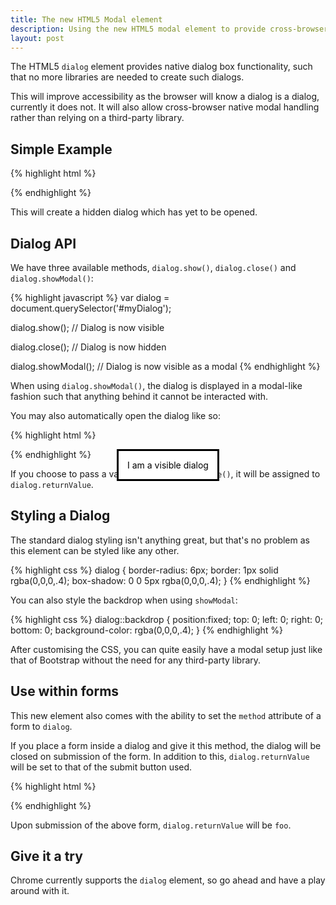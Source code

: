 ```yaml
---
title: The new HTML5 Modal element
description: Using the new HTML5 modal element to provide cross-browser modals without libraries.
layout: post
---
```


The HTML5 `dialog` element provides native dialog box functionality, such that no more libraries are needed to create such dialogs.

This will improve accessibility as the browser will know a dialog is a dialog, currently it does not. It will also allow cross-browser native modal handling rather than relying on a third-party library.

## Simple Example

{% highlight html %}
<dialog>I am a dialog</dialog>
{% endhighlight %}

This will create a hidden dialog which has yet to be opened.

## Dialog API

We have three available methods, `dialog.show()`, `dialog.close()` and `dialog.showModal()`:

{% highlight javascript %}
var dialog = document.querySelector('#myDialog');

dialog.show();
// Dialog is now visible

dialog.close();
// Dialog is now hidden

dialog.showModal();
// Dialog is now visible as a modal
{% endhighlight %}

When using `dialog.showModal()`, the dialog is displayed in a modal-like fashion such that anything behind it cannot be interacted with.

You may also automatically open the dialog like so:

{% highlight html %}
<dialog open>I am a visible dialog</dialog>
{% endhighlight %}

If you choose to pass a value through `dialog.close()`, it will be assigned to `dialog.returnValue`.

## Styling a Dialog

The standard dialog styling isn't anything great, but that's no problem as this element can be styled like any other.

{% highlight css %}
dialog {
    border-radius: 6px;
    border: 1px solid rgba(0,0,0,.4);
    box-shadow: 0 0 5px rgba(0,0,0,.4);
}
{% endhighlight %}

You can also style the backdrop when using `showModal`:

{% highlight css %}
dialog::backdrop {
    position:fixed;
    top: 0;
    left: 0;
    right: 0;
    bottom: 0;
    background-color: rgba(0,0,0,.4);
}
{% endhighlight %}

After customising the CSS, you can quite easily have a modal setup just like that of Bootstrap without the need for any third-party library.

## Use within forms

This new element also comes with the ability to set the `method` attribute of a form to `dialog`.

If you place a form inside a dialog and give it this method, the dialog will be closed on submission of the form. In addition to this, `dialog.returnValue` will be set to that of the submit button used.

{% highlight html %}
<dialog>
    <form method="dialog">
        <buton type="submit" value="foo">Foo</button>
    </form>
</dialog>
{% endhighlight %}

Upon submission of the above form, `dialog.returnValue` will be `foo`.

## Give it a try

Chrome currently supports the `dialog` element, so go ahead and have a play around with it.
